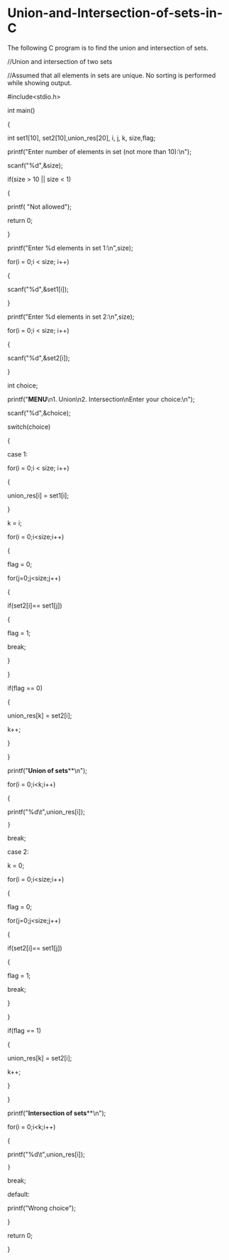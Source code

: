 # Union-and-Intersection-of-sets-in-C
The following C program is to find the union and intersection of sets.

//Union and intersection of two sets 

//Assumed that all elements in sets are unique. No sorting is performed while showing output. 

#include<stdio.h> 

int main() 

{ 

int set1[10], set2[10],union_res[20], i, j, k, size,flag; 

printf("Enter number of elements in set (not more than 10):\n"); 

scanf("%d",&size); 

if(size > 10 || size < 1) 

{ 

printf( "Not allowed"); 

return 0; 

} 

printf("Enter %d elements in set 1:\n",size); 

for(i = 0;i < size; i++) 

{ 

scanf("%d",&set1[i]); 

} 

printf("Enter %d elements in set 2:\n",size); 

for(i = 0;i < size; i++) 

{ 

scanf("%d",&set2[i]); 

} 

int choice; 

printf("************MENU************\n1. Union\n2. Intersection\nEnter your choice:\n"); 

scanf("%d",&choice); 

switch(choice) 

{ 

case 1: 

for(i = 0;i < size; i++) 

{ 

union_res[i] = set1[i]; 

} 

k = i; 

for(i = 0;i<size;i++) 

{ 

flag = 0; 

for(j=0;j<size;j++) 

{ 

if(set2[i]== set1[j]) 

{ 

flag = 1; 

break; 

} 

} 

if(flag == 0) 

{ 

union_res[k] = set2[i]; 

k++; 

} 

} 

printf("************Union of sets**************\n"); 

for(i = 0;i<k;i++) 

{ 

printf("%d\t",union_res[i]); 

    } 

break; 

case 2: 

k = 0; 

for(i = 0;i<size;i++) 

{ 

flag = 0; 

for(j=0;j<size;j++) 

{ 

if(set2[i]== set1[j]) 

{ 

flag = 1; 

break; 

} 

} 

if(flag == 1) 

{ 

union_res[k] = set2[i]; 

k++; 

} 

} 

printf("************Intersection of sets**************\n"); 

for(i = 0;i<k;i++) 

{ 

printf("%d\t",union_res[i]); 

    } 

break; 

default: 

printf("Wrong choice"); 

} 

return 0; 

} 
